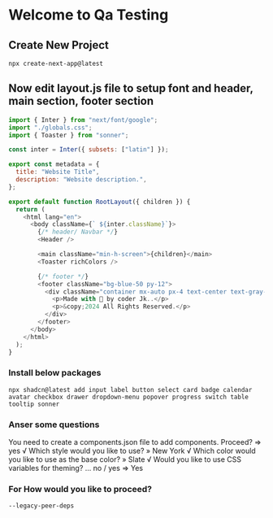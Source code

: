 # Welcome to Qa Testing

## Create New Project

```
npx create-next-app@latest
```

## Now edit layout.js file to setup font and header, main section, footer section

```js
import { Inter } from "next/font/google";
import "./globals.css";
import { Toaster } from "sonner";

const inter = Inter({ subsets: ["latin"] });

export const metadata = {
  title: "Website Title",
  description: "Website description.",
};

export default function RootLayout({ children }) {
  return (
    <html lang="en">
      <body className={` ${inter.className}`}>
        {/* header/ Navbar */}
        <Header />

        <main className="min-h-screen">{children}</main>
        <Toaster richColors />

        {/* footer */}
        <footer className="bg-blue-50 py-12">
          <div className="container mx-auto px-4 text-center text-gray-600">
            <p>Made with 💖 by coder Jk..</p>
            <p>&copy;2024 All Rights Reserved.</p>
          </div>
        </footer>
      </body>
    </html>
  );
}
```

### Install below packages

```
npx shadcn@latest add input label button select card badge calendar avatar checkbox drawer dropdown-menu popover progress switch table tooltip sonner

```

### Anser some questions

You need to create a components.json file to add components. Proceed? => yes
√ Which style would you like to use? » New York
√ Which color would you like to use as the base color? » Slate
√ Would you like to use CSS variables for theming? ... no / yes => Yes

### For How would you like to proceed?

```
--legacy-peer-deps
```
